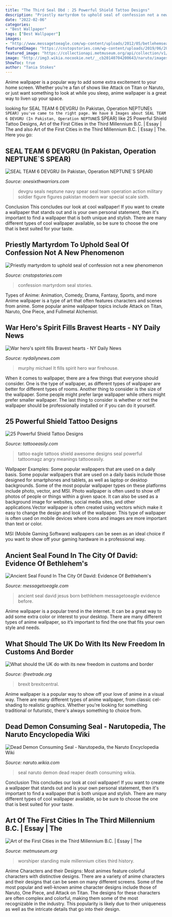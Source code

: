 ```yaml
---
title: "The Third Seal Dbd : 25 Powerful Shield Tattoo Designs"
description: "Priestly martyrdom to uphold seal of confession not a new phenomenon"
date: "2022-02-06"
categories:
- "Best Wallpaper"
tags: ["Best Wallpaper"]
images:
- "http://www.messagetoeagle.com/wp-content/uploads/2012/05/betlehemseal.jpg"
featuredImage: "https://cnstopstories.com/wp-content/uploads/2019/06/20190604t0817-1896-cns-history-seal-confession.jpg?w=640"
featured_image: "https://collectionapi.metmuseum.org/api/collection/v1/iiif/323735/711771/main-image"
image: "http://img3.wikia.nocookie.net/__cb20140704200643/naruto/images/b/be/Reaper_death_seal.png"
ShowToc: true
author: "Tania Stokes"
---
```



Anime wallpaper is a popular way to add some extra excitement to your home screen. Whether you’re a fan of shows like Attack on Titan or Naruto, or just want something to look at while you sleep, anime wallpaper is a great way to liven up your space.

	

		
looking for SEAL TEAM 6 DEVGRU (In Pakistan, Operation NEPTUNE`S SPEAR) you've came to the right page. We have 8 Images about SEAL TEAM 6 DEVGRU (In Pakistan, Operation NEPTUNE`S SPEAR) like 25 Powerful Shield Tattoo Designs, Art of the First Cities in the Third Millennium B.C. | Essay | The and also Art of the First Cities in the Third Millennium B.C. | Essay | The. Here you go:
		
    
## SEAL TEAM 6 DEVGRU (In Pakistan, Operation NEPTUNE`S SPEAR)

<img loading=lazy src="http://cfile216.uf.daum.net/image/1349F0505175133431DB0B" onerror="this.onerror=null;this.src='https://tse3.mm.bing.net/th?id=OIP.Eu2jtXX_h2-uim7NQDZ1LgHaKX&amp;pid=15.1';" alt="SEAL TEAM 6 DEVGRU (In Pakistan, Operation NEPTUNE`S SPEAR)">

_Source: onesixthwarriors.com_

>devgru seals neptune navy spear seal team operation action military soldier figure figures pakistan modern war special scale sixth. 

	

Conclusion
This concludes our look at cool wallpaper! If you want to create a wallpaper that stands out and is your own personal statement, then it's important to find a wallpaper that is both unique and stylish. There are many different types of cool wallpaper available, so be sure to choose the one that is best suited for your taste.

    
## Priestly Martyrdom To Uphold Seal Of Confession Not A New Phenomenon

<img loading=lazy src="https://cnstopstories.com/wp-content/uploads/2019/06/20190604t0817-1896-cns-history-seal-confession.jpg?w=640" onerror="this.onerror=null;this.src='https://tse2.mm.bing.net/th?id=OIP.r5zgHeD4P1-G_DKTTMVvWgHaE8&amp;pid=15.1';" alt="Priestly martyrdom to uphold seal of confession not a new phenomenon">

_Source: cnstopstories.com_

>confession martyrdom seal stories. 

	

Types of Anime: Animation, Comedy, Drama, Fantasy, Sports, and more
Anime wallpaper is a type of art that often features characters and scenes from anime. Some popular anime wallpaper topics include Attack on Titan, Naruto, One Piece, and Fullmetal Alchemist.

    
## War Hero&#039;s Spirit Fills Bravest Hearts - NY Daily News

<img loading=lazy src="http://assets.nydailynews.com/polopoly_fs/1.232909.1314305624!/img/httpImage/image.jpg_gen/derivatives/article_750/amd-murphy-jpg.jpg" onerror="this.onerror=null;this.src='https://tse4.mm.bing.net/th?id=OIP.IbiizKTrlJLuHRuuiRjVEQHaK1&amp;pid=15.1';" alt="War hero&#039;s spirit fills Bravest hearts - NY Daily News">

_Source: nydailynews.com_

>murphy michael lt fills spirit hero war firehouse. 

	

When it comes to wallpaper, there are a few things that everyone should consider. One is the type of wallpaper, as different types of wallpaper are better for different types of rooms. Another thing to consider is the size of the wallpaper. Some people might prefer large wallpaper while others might prefer smaller wallpaper. The last thing to consider is whether or not the wallpaper should be professionally installed or if you can do it yourself.

    
## 25 Powerful Shield Tattoo Designs

<img loading=lazy src="http://www.tattooeasily.com/wp-content/uploads/2013/06/317.jpg" onerror="this.onerror=null;this.src='https://tse2.mm.bing.net/th?id=OIP.ENUTaKvnVVHpn99VOyHqNgHaFj&amp;pid=15.1';" alt="25 Powerful Shield Tattoo Designs">

_Source: tattooeasily.com_

>tattoo eagle tattoos shield awesome designs seal powerful tattoomagz angry meanings tattooeasily. 

	

Wallpaper Examples: Some popular wallpapers that are used on a daily basis.
Some popular wallpapers that are used on a daily basis include those designed for smartphones and tablets, as well as laptop or desktop backgrounds. Some of the most popular wallpaper types on these platforms include photo, vector, and MSI. 
Photo wallpaper is often used to show off photos of people or things within a given space. It can also be used as a background image for websites, social media sites, and other applications.Vector wallpaper is often created using vectors which make it easy to change the design and look of the wallpaper. This type of wallpaper is often used on mobile devices where icons and images are more important than text or color. 

MSI (Mobile Gaming Software) wallpapers can be seen as an ideal choice if you want to show off your gaming hardware in a professional way.

    
## Ancient Seal Found In The City Of David: Evidence Of Bethlehem&#039;s

<img loading=lazy src="http://www.messagetoeagle.com/wp-content/uploads/2012/05/betlehemseal.jpg" onerror="this.onerror=null;this.src='https://tse2.mm.bing.net/th?id=OIP.HwAj4Mm9qmhEKp-zEOjTPQHaDp&amp;pid=15.1';" alt="Ancient Seal Found In The City Of David: Evidence Of Bethlehem&#039;s">

_Source: messagetoeagle.com_

>ancient seal david jesus born bethlehem messagetoeagle evidence before. 

	

Anime wallpaper is a popular trend in the internet. It can be a great way to add some extra color or interest to your desktop. There are many different types of anime wallpaper, so it’s important to find the one that fits your own style and needs.

    
## What Should The UK Do With Its New Freedom In Customs And Border

<img loading=lazy src="https://ifreetrade.org/photos/trade-links.png" onerror="this.onerror=null;this.src='https://tse4.mm.bing.net/th?id=OIP.eV4VKj3cLx2FznAWRKMhAAHaDb&amp;pid=15.1';" alt="What should the UK do with its new freedom in customs and border">

_Source: ifreetrade.org_

>brexit brexitcentral. 

	

Anime wallpaper is a popular way to show off your love of anime in a visual way. There are many different types of anime wallpaper, from classic cel-shading to realistic graphics. Whether you're looking for something traditional or futuristic, there's always something to choice from.

    
## Dead Demon Consuming Seal - Narutopedia, The Naruto Encyclopedia Wiki

<img loading=lazy src="http://img3.wikia.nocookie.net/__cb20140704200643/naruto/images/b/be/Reaper_death_seal.png" onerror="this.onerror=null;this.src='https://tse3.mm.bing.net/th?id=OIP._yP6ktAdtB1Dmh29-PykmgHaFm&amp;pid=15.1';" alt="Dead Demon Consuming Seal - Narutopedia, the Naruto Encyclopedia Wiki">

_Source: naruto.wikia.com_

>seal naruto demon dead reaper death consuming wikia. 

	

Conclusion
This concludes our look at cool wallpaper! If you want to create a wallpaper that stands out and is your own personal statement, then it's important to find a wallpaper that is both unique and stylish. There are many different types of cool wallpaper available, so be sure to choose the one that is best suited for your taste.

    
## Art Of The First Cities In The Third Millennium B.C. | Essay | The

<img loading=lazy src="https://collectionapi.metmuseum.org/api/collection/v1/iiif/323735/711771/main-image" onerror="this.onerror=null;this.src='https://tse2.mm.bing.net/th?id=OIP.u2ASVu7OMsIAIFIPJ0qfMQHaLu&amp;pid=15.1';" alt="Art of the First Cities in the Third Millennium B.C. | Essay | The">

_Source: metmuseum.org_

>worshiper standing male millennium cities third history. 

	

Anime Characters and their Designs: Most animes feature colorful characters with distinctive designs.
There are a variety of anime characters and their designs that can be seen on many different screens. Some of the most popular and well-known anime character designs include those of Naruto, One Piece, and Attack on Titan. The designs for these characters are often complex and colorful, making them some of the most recognizable in the industry. This popularity is likely due to their uniqueness as well as the intricate details that go into their design.

